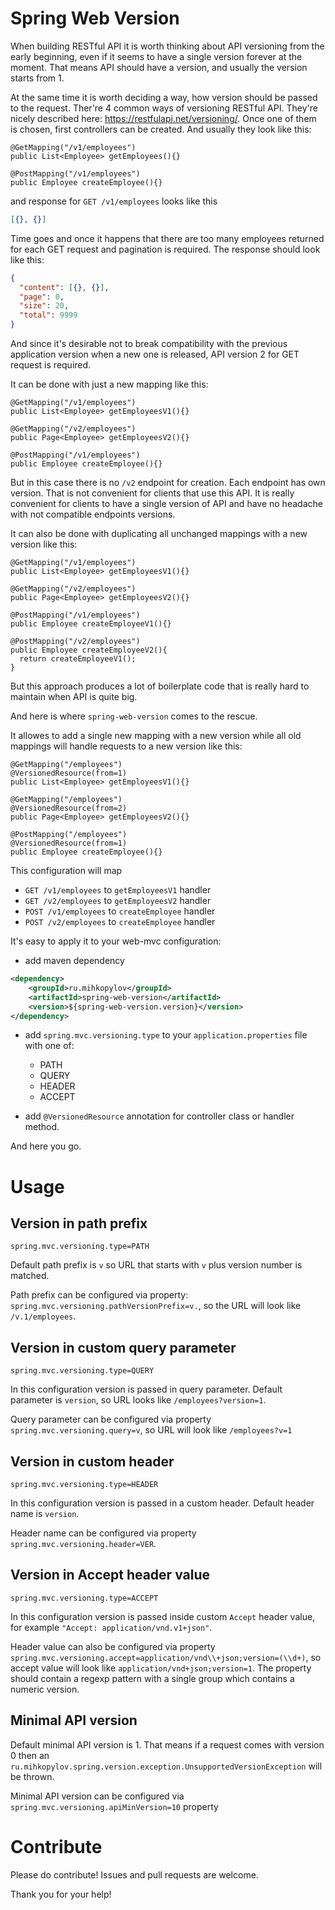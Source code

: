 # Spring Web Version 

When building RESTful API it is worth thinking about API versioning from the early beginning, even if it seems to have a single version forever at the moment.
That means API should have a version, and usually the version starts from 1.

At the same time it is worth deciding a way, how version should be passed to the request.
Ther're 4 common ways of versioning RESTful API. They're nicely described here: https://restfulapi.net/versioning/.
Once one of them is chosen, first controllers can be created. And usually they look like this:

```
@GetMapping("/v1/employees")
public List<Employee> getEmployees(){}

@PostMapping("/v1/employees")
public Employee createEmployee(){}
``` 
and response for `GET /v1/employees` looks like this
```json
[{}, {}]
```

Time goes and once it happens that there are too many employees returned for each GET request and pagination is required.
The response should look like this:

```json
{
  "content": [{}, {}],
  "page": 0,
  "size": 20,
  "total": 9999
}
```

And since it's desirable not to break compatibility with the previous application version when a new one is released, API version 2 for GET request is required.

It can be done with just a new mapping like this:
```
@GetMapping("/v1/employees")
public List<Employee> getEmployeesV1(){}

@GetMapping("/v2/employees")
public Page<Employee> getEmployeesV2(){}
                         
@PostMapping("/v1/employees")
public Employee createEmployee(){}
``` 

But in this case there is no `/v2` endpoint for creation. Each endpoint has own version. 
That is not convenient for clients that use this API. 
It is really convenient for clients to have a single version of API and have no headache with not compatible endpoints versions.

It can also be done with duplicating all unchanged mappings with a new version like this:

```
@GetMapping("/v1/employees")
public List<Employee> getEmployeesV1(){}

@GetMapping("/v2/employees")
public Page<Employee> getEmployeesV2(){}
                         
@PostMapping("/v1/employees")
public Employee createEmployeeV1(){}

@PostMapping("/v2/employees")
public Employee createEmployeeV2(){
  return createEmployeeV1();
}
``` 

But this approach produces a lot of boilerplate code that is really hard to maintain when API is quite big.

And here is where `spring-web-version` comes to the rescue.

It allowes to add a single new mapping with a new version while all old mappings will handle requests to a new version like this:

```
@GetMapping("/employees")
@VersionedResource(from=1)
public List<Employee> getEmployeesV1(){}

@GetMapping("/employees")
@VersionedResource(from=2)
public Page<Employee> getEmployeesV2(){}
                         
@PostMapping("/employees")
@VersionedResource(from=1)
public Employee createEmployee(){}
``` 

This configuration will map
* `GET /v1/employees` to `getEmployeesV1` handler
* `GET /v2/employees` to `getEmployeesV2` handler
* `POST /v1/employees` to `createEmployee` handler
* `POST /v2/employees` to `createEmployee` handler


It's easy to apply it to your web-mvc configuration:

* add maven dependency
```xml
<dependency>
    <groupId>ru.mihkopylov</groupId>
    <artifactId>spring-web-version</artifactId>
    <version>${spring-web-version.version}</version>
</dependency>
```

* add `spring.mvc.versioning.type` to your `application.properties` file with one of:
  * PATH
  * QUERY
  * HEADER
  * ACCEPT  
  
* add `@VersionedResource` annotation for controller class or handler method.

And here you go.

# Usage

## Version in path prefix 

`spring.mvc.versioning.type=PATH`

Default path prefix is `v` so URL that starts with `v` plus version number is matched. 

Path prefix can be configured via property: `spring.mvc.versioning.pathVersionPrefix=v.`, so the URL will look like `/v.1/employees`.


## Version in custom query parameter 

`spring.mvc.versioning.type=QUERY`

In this configuration version is passed in query parameter. Default parameter is `version`, so URL looks like `/employees?version=1`.

Query parameter can be configured via property `spring.mvc.versioning.query=v`, so URL will look like `/employees?v=1`

## Version in custom header

`spring.mvc.versioning.type=HEADER`
 
In this configuration version is passed in a custom header. Default header name is `version`. 
 
Header name can be configured via property `spring.mvc.versioning.header=VER`.

## Version in Accept header value 

`spring.mvc.versioning.type=ACCEPT`

In this configuration version is passed inside custom `Accept` header value, for example `"Accept: application/vnd.v1+json"`.

Header value can also be configured via property `spring.mvc.versioning.accept=application/vnd\\+json;version=(\\d+)`, so accept value will look like `application/vnd+json;version=1`.
The property should contain a regexp pattern with a single group which contains a numeric version.

## Minimal API version

Default minimal API version is 1. That means if a request comes with version 0 then an `ru.mihkopylov.spring.version.exception.UnsupportedVersionException` will be thrown.

Minimal API version can be configured via `spring.mvc.versioning.apiMinVersion=10` property

# Contribute

Please do contribute! Issues and pull requests are welcome.

Thank you for your help!